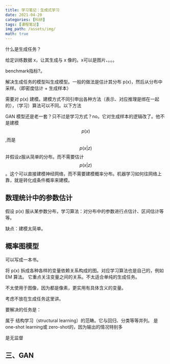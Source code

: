 ```yaml
---
title: 学习笔记：生成式学习
date: 2021-04-20
categories: [科研]
tags: [课程笔记]
img_path: /assets/img/
math: true
---
```




什么是生成任务？

给定训练数据 x，让其生成与 x 像的。x可以是图片、。。。


benchmark指标?。

解决生成任务的模型叫生成模型。一般的做法是估计其分布 p(x)，然后从分布中采样。（即密度估计 + 生成样本）

需要对 p(x) 建模。建模方式不同引申出各种方法（表示、对应推理是绑在一起的），（学习）算法可以不同。以下方法

GAN 模型还是老一套？只不过是学习方式？no。它对生成样本的逻辑改了。他不是建模 $$p(x)$$,而是 $$p(x|z)$$ 并假设z服从简单的分布。而不需要估计 $$p(x|z)$$。这个可以直接建模神经网络，而不需要建模概率分布。机器学习如何往网络上靠，就是转化成条件概率来建模。



## 数理统计中的参数估计

假设 p(x) 服从某参数分布，学习算法：对分布中的参数进行点估计、区间估计等等。

缺点：建模太简单。



## 概率图模型

可以写成一本书。

将 p(x) 拆成各种各样的变量依赖关系构成的图。对应学习算法也是自己的，例如 EM 算法。
它重点关注变量之间的关系。不太适合单纯的生成任务。

不太使用于图像，因为都是像素，更实用有具体含义的变量。


考虑不放在生成任务这里讲。






要解决的任务是：

属于 结构学习（structural learning）的范畴。它与回归、分类等等并列。  是 one-shot learning或 zero-shot的，因为输出的情况特别多

是无监督

## 三、GAN



